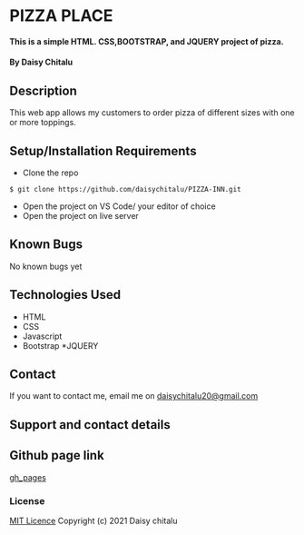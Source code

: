 # PIZZA PLACE
#### This is a simple HTML. CSS,BOOTSTRAP, and JQUERY project of pizza.
#### By  Daisy Chitalu
## Description
This web app allows my customers to order pizza of different sizes with one or more toppings. 
## Setup/Installation Requirements
* Clone the repo
```
$ git clone https://github.com/daisychitalu/PIZZA-INN.git
```
* Open  the project on VS Code/ your editor of choice
* Open the project on live server
## Known Bugs
No known bugs yet
## Technologies Used
* HTML
* CSS
* Javascript
* Bootstrap
*JQUERY
## Contact
If you want to contact me, email me on daisychitalu20@gmail.com
## Support and contact details
## Github page link
[gh_pages](https://daisychitalu.github.io/PIZZA-INN/)
### License
[MIT Licence](https://choosealicense.com/licenses/mit/)
Copyright (c) 2021 Daisy chitalu